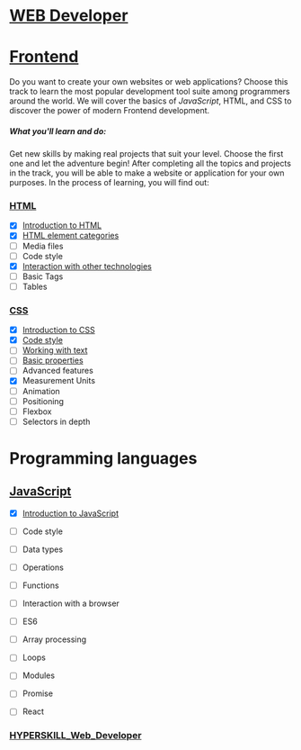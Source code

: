 # [WEB Developer](/HYPERSKILL_Web_Developer)

# [Frontend](/HYPERSKILL_Web_Developer/tree/master/PROBLEMS_Frontend/Frontend)

Do you want to create your own websites or web applications? Choose this track to learn the most popular development tool suite among programmers around the world. We will cover the basics of *JavaScript*, HTML, and CSS to discover the power of modern Frontend development.

##### What you'll learn and do:

Get new skills by making real projects that suit your level. Choose the first one and let the adventure begin! After completing all the topics and projects in the track, you will be able to make a website or application for your own purposes. In the process of learning, you will find out:

### [HTML](/HYPERSKILL_Web_Developer/tree/master/PROBLEMS_Frontend/Frontend/HTML)

- [x] [Introduction to HTML](/HYPERSKILL_Web_Developer/tree/master/PROBLEMS_Frontend/Frontend/HTML/Introduction_HTML)
- [x] [HTML element categories](/HYPERSKILL_Web_Developer/tree/master/PROBLEMS_Frontend/Frontend/HTML/HTML_element_categories)
- [ ] Media files
- [ ] Code style
- [x] [Interaction with other technologies](/HYPERSKILL_Web_Developer/tree/master/PROBLEMS_Frontend/Frontend/HTML/Interaction_with_other_technologies)
- [ ] Basic Tags
- [ ] Tables

### [CSS](/HYPERSKILL_Web_Developer/tree/master/PROBLEMS_Frontend/Frontend/CSS)

- [x] [Introduction to CSS](/HYPERSKILL_Web_Developer/tree/master/PROBLEMS_Frontend/CSS/Introduction_CSS)
- [x] [Code style](/HYPERSKILL_Web_Developer/tree/master/PROBLEMS_Frontend/CSS/Code_style)
- [ ] [Working with text](/HYPERSKILL_Web_Developer/tree/master/PROBLEMS_Frontend/CSS/Working_with_text)
- [ ] [Basic properties](/HYPERSKILL_Web_Developer/tree/master/PROBLEMS_Frontend/CSS/Basic_properties)
- [ ] Advanced features
- [x] Measurement Units
- [ ] Animation
- [ ] Positioning
- [ ] Flexbox
- [ ] Selectors in depth

# Programming languages

## [JavaScript](/HYPERSKILL_Web_Developer/tree/master/PROBLEMS_Frontend/JavaScript)

- [x] [Introduction to JavaScript](/HYPERSKILL_Web_Developer/tree/master/PROBLEMS_Frontend/JavaScript/Introduction_to_JavaScript)
- [ ] Code style
- [ ] Data types
- [ ] Operations
- [ ] Functions
- [ ] Interaction with a browser
- [ ] ES6
- [ ] Array processing
- [ ] Loops
- [ ] Modules
- [ ] Promise
- [ ] React


### [HYPERSKILL_Web_Developer](/HYPERSKILL_Web_Developer)